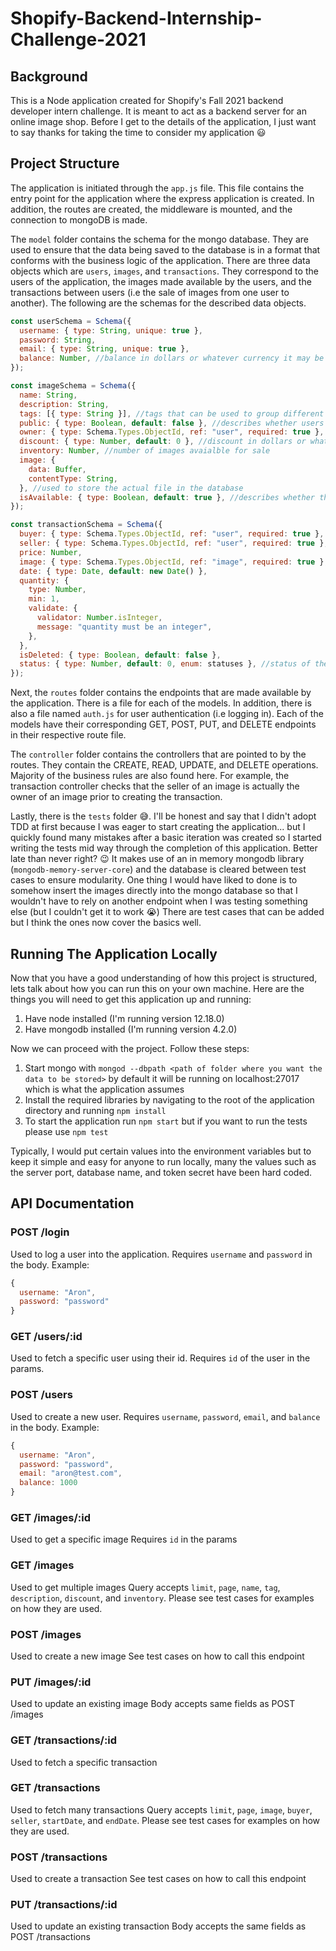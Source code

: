 # Shopify-Backend-Internship-Challenge-2021

## Background 
This is a Node application created for Shopify's Fall 2021 backend developer intern challenge. It is meant to act as a backend server for an online image shop.
Before I get to the details of the application, I just want to say thanks for taking the time to consider my application :smiley:

## Project Structure
The application is initiated through the `app.js` file. This file contains the entry point for the application where the express application is created. In 
addition, the routes are created, the middleware is mounted, and the connection to mongoDB is made. 

The `model` folder contains the schema for the mongo database. They are used to ensure that the data being saved to the database is in a format that 
conforms with the business logic of the application. There are three data objects which are `users`, `images`, and `transactions`. They correspond to the
users of the application, the images made available by the users, and the transactions between users (i.e the sale of images from one user to another). The
following are the schemas for the described data objects. 

```javascript
const userSchema = Schema({
  username: { type: String, unique: true },
  password: String,
  email: { type: String, unique: true },
  balance: Number, //balance in dollars or whatever currency it may be
});
```

```javascript
const imageSchema = Schema({
  name: String,
  description: String,
  tags: [{ type: String }], //tags that can be used to group different types of images
  public: { type: Boolean, default: false }, //describes whether users other than the owner may view this image
  owner: { type: Schema.Types.ObjectId, ref: "user", required: true }, 
  discount: { type: Number, default: 0 }, //discount in dollars or whatever currency it may be
  inventory: Number, //number of images avaialble for sale
  image: {
    data: Buffer,
    contentType: String,
  }, //used to store the actual file in the database
  isAvailable: { type: Boolean, default: true }, //describes whether the image is for sale
});
```

```javascript
const transactionSchema = Schema({
  buyer: { type: Schema.Types.ObjectId, ref: "user", required: true },
  seller: { type: Schema.Types.ObjectId, ref: "user", required: true },
  price: Number,
  image: { type: Schema.Types.ObjectId, ref: "image", required: true },
  date: { type: Date, default: new Date() },
  quantity: {
    type: Number,
    min: 1,
    validate: {
      validator: Number.isInteger,
      message: "quantity must be an integer",
    },
  },
  isDeleted: { type: Boolean, default: false },
  status: { type: Number, default: 0, enum: statuses }, //status of the transaction (one of RECEIVED, SHIPPED, ARRIVED, RETURNED)
});
```

Next, the `routes` folder contains the endpoints that are made available by the application. There is a file for each of the models. In addition, there is also
a file named `auth.js` for user authentication (i.e logging in). Each of the models have their corresponding GET, POST, PUT, and DELETE endpoints in their
respective route file. 

The `controller` folder contains the controllers that are pointed to by the routes. They contain the CREATE, READ, UPDATE, and DELETE operations. Majority of the
business rules are also found here. For example, the transaction controller checks that the seller of an image is actually the owner of an image prior to creating 
the transaction. 

Lastly, there is the `tests` folder :sweat_smile:. I'll be honest and say that I didn't adopt TDD at first because I was eager to start creating the application... 
but I quickly found many mistakes after a basic iteration was created so I started writing the tests mid way through the completion of this application. Better
late than never right? :wink: It makes use of an in memory mongodb library (`mongodb-memory-server-core`) and the database is cleared between test cases to ensure
modularity. One thing I would have liked to done is to somehow insert the images directly into the mongo database so that I wouldn't have to rely on another 
endpoint when I was testing something else (but I couldn't get it to work :sob:) There are test cases that can be added but I think the ones now cover the basics 
well. 

## Running The Application Locally
Now that you have a good understanding of how this project is structured, lets talk about how you can run this on your own machine. Here are the things you will
need to get this application up and running: 
1. Have node installed (I'm running version 12.18.0)
2. Have mongodb installed (I'm running version 4.2.0)

Now we can proceed with the project. Follow these steps: 
1. Start mongo with `mongod --dbpath <path of folder where you want the data to be stored>` by default it will be running on localhost:27017 which is what the
application assumes 
2. Install the required libraries by navigating to the root of the application directory and running `npm install`
3. To start the application run `npm start` but if you want to run the tests please use `npm test`

Typically, I would put certain values into the environment variables but to keep it simple and easy for anyone to run locally, many the values such as the server
port, database name, and token secret have been hard coded.

## API Documentation
### POST /login
Used to log a user into the application. 
Requires `username` and `password` in the body.
Example: 
```javascript
{
  username: "Aron",
  password: "password"
}
```

### GET /users/:id
Used to fetch a specific user using their id.
Requires `id` of the user in the params.

### POST /users
Used to create a new user.
Requires `username`, `password`, `email`, and `balance` in the body.
Example: 
```javascript
{
  username: "Aron",
  password: "password",
  email: "aron@test.com",
  balance: 1000
}
```

### GET /images/:id 
Used to get a specific image 
Requires `id` in the params

### GET /images
Used to get multiple images
Query accepts `limit`, `page`, `name`, `tag`, `description`, `discount`, and `inventory`. Please see test cases for examples on how they are used.

### POST /images
Used to create a new image
See test cases on how to call this endpoint

### PUT /images/:id
Used to update an existing image 
Body accepts same fields as POST /images

### GET /transactions/:id
Used to fetch a specific transaction

### GET /transactions
Used to fetch many transactions
Query accepts `limit`, `page`, `image`, `buyer`, `seller`, `startDate`, and `endDate`. Please see test cases for examples on how they are used.

### POST /transactions
Used to create a transaction
See test cases on how to call this endpoint 

### PUT /transactions/:id
Used to update an existing transaction 
Body accepts the same fields as POST /transactions
